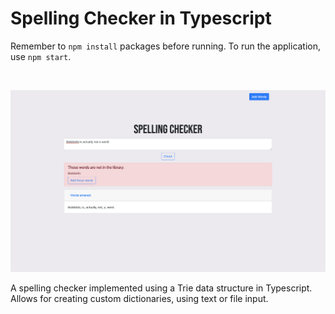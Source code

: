 # Spelling Checker in Typescript

Remember to `npm install` packages before running. To run the application, use `npm start`.

<br/>


![Screenshot of the main page](pics/screenshot.png)

A spelling checker implemented using a Trie data structure in Typescript. Allows for creating custom dictionaries, using text or file input. 
